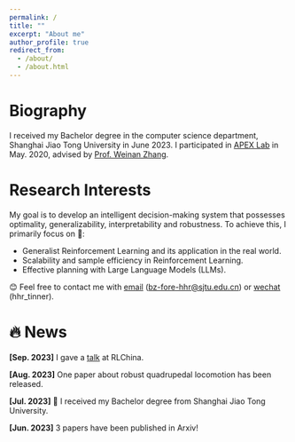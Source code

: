 ```yaml
---
permalink: /
title: ""
excerpt: "About me"
author_profile: true
redirect_from: 
  - /about/
  - /about.html
---
```

<meta charset="utf-8">

# Biography
I received my Bachelor degree in the computer science department, Shanghai Jiao Tong University in June 2023. I participated in [APEX Lab](https://apex.sjtu.edu.cn/) in May.
2020, advised by [Prof. Weinan Zhang](http://wnzhang.net/).

# Research Interests
My goal is to develop an intelligent decision-making system that possesses optimality, generalizability, interpretability and robustness. To achieve this, I primarily focus on &#129300;:
* Generalist Reinforcement Learning and its application in the real world.
* Scalability and sample efficiency in Reinforcement Learning.
* Effective planning with Large Language Models (LLMs).

 &#128522; Feel free to contact me with <u>email</u> (<a href="bz-fore-hhr@sjtu.edu.cn">bz-fore-hhr@sjtu.edu.cn</a>) or <u>wechat</u> (hhr_tinner).

# &#128293; News
<strong>[Sep. 2023]</strong> I gave a [talk](https://www.bilibili.com/video/BV1hu4y1y7sC/?spm_id_from=333.999.0.0) at RLChina.

<strong>[Aug. 2023]</strong> One paper about robust quadrupedal locomotion has been released.

<strong>[Jul. 2023]</strong> &#127881; I received my Bachelor degree from Shanghai Jiao Tong University.

<strong>[Jun. 2023]</strong> 3 papers have been published in Arxiv!
